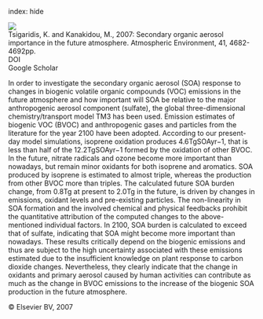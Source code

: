 index: hide

<div class="Citation">
    <div class="Citation-thumb CitationThumb-linked"  data-href="https://doi.org/10.1016/j.atmosenv.2007.03.045">
      <img src="https://static.claimspace.cloud/climate-study-static/refs/thumbs/7/Tsigaridis_and_Kanakidou_2007-thumb.png" />
    </div>

  <div class="Citation-body">
    <div class="Citation-text">Tsigaridis, K. and Kanakidou, M., 2007: Secondary organic aerosol importance in the future atmosphere. <span class="Article-journal">Atmospheric Environment, </span><span class="Article-volume">41, </span>4682-4692pp.</div>
    <div class="Citation-links">
      <div class="CitationLink" data-href="https://doi.org/10.1016/j.atmosenv.2007.03.045">
        <div class="CitationLink-icon CitationLink-Doi"></div>
        <div class="CitationLink-text">DOI</div>
      </div>
      <div class="CitationLink" data-href="https://scholar.google.com/scholar?q=10.1016/j.atmosenv.2007.03.045">
        <div class="CitationLink-icon CitationLink-Scholar"></div>
        <div class="CitationLink-text">Google Scholar</div>
      </div>
    </div>
  </div>
</div>

In order to investigate the secondary organic aerosol (SOA) response to changes in biogenic volatile organic compounds (VOC) emissions in the future atmosphere and how important will SOA be relative to the major anthropogenic aerosol component (sulfate), the global three-dimensional chemistry/transport model TM3 has been used. Emission estimates of biogenic VOC (BVOC) and anthropogenic gases and particles from the literature for the year 2100 have been adopted.                   According to our present-day model simulations, isoprene oxidation produces 4.6TgSOAyr−1, that is less than half of the 12.2TgSOAyr−1 formed by the oxidation of other BVOC. In the future, nitrate radicals and ozone become more important than nowadays, but remain minor oxidants for both isoprene and aromatics. SOA produced by isoprene is estimated to almost triple, whereas the production from other BVOC more than triples. The calculated future SOA burden change, from 0.8Tg at present to 2.0Tg in the future, is driven by changes in emissions, oxidant levels and pre-existing particles. The non-linearity in SOA formation and the involved chemical and physical feedbacks prohibit the quantitative attribution of the computed changes to the above-mentioned individual factors. In 2100, SOA burden is calculated to exceed that of sulfate, indicating that SOA might become more important than nowadays. These results critically depend on the biogenic emissions and thus are subject to the high uncertainty associated with these emissions estimated due to the insufficient knowledge on plant response to carbon dioxide changes. Nevertheless, they clearly indicate that the change in oxidants and primary aerosol caused by human activities can contribute as much as the change in BVOC emissions to the increase of the biogenic SOA production in the future atmosphere.

<div class="Citation-copy">
&copy; Elsevier BV, 2007
</div>
